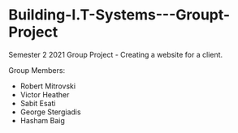 # Building-I.T-Systems---Groupt-Project

Semester 2 2021 Group Project - Creating a website for a client.

Group Members:

 - Robert Mitrovski
 - Victor Heather
 - Sabit Esati
 - George Stergiadis
 - Hasham Baig
